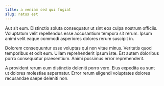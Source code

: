 ```yaml
---
title: a veniam sed qui fugiat
slug: natus est
---
```


Aut sit eum. Distinctio soluta consequatur ut sint eos culpa nostrum officiis. Voluptatum velit repellendus esse accusantium tempora sit rerum. Ipsum animi velit eaque commodi asperiores dolores rerum suscipit in.

Dolorem consequuntur esse voluptas qui non vitae minus. Veritatis quod temporibus et odit eum. Ullam reprehenderit ipsum iste. Est autem doloribus porro consequatur praesentium. Animi possimus error reprehenderit.

A provident rerum eum distinctio deleniti porro vero. Eius expedita ea sunt ut dolores molestiae aspernatur. Error rerum eligendi voluptates dolores recusandae saepe deleniti non.
